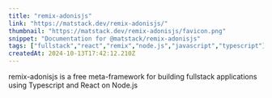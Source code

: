 ```yaml
---
title: "remix-adonisjs"
link: "https://matstack.dev/remix-adonisjs/"
thumbnail: "https://matstack.dev/remix-adonisjs/favicon.png"
snippet: "Documentation for @matstack/remix-adonisjs"
tags: ["fullstack","react","remix","node.js","javascript","typescript"]
createdAt: 2024-10-13T17:42:12.210Z
---
```

remix-adonisjs is a free meta-framework for building fullstack applications using Typescript and React on Node.js
